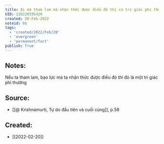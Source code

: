 ```yaml
---
title: Ai mà tham lam mà nhận thức được điều đó thì có tri giác phi thường
UID: 220220195424
created: 20-Feb-2022
noteid: 66
tags:
  - 'created/2022/Feb/20'
  - 'evergreen'
  - 'permanent/fact'
publish: True
---
```

## Notes:
Nếu ta tham lam, bạo lực mà ta nhận thức được điều đó thì đó là một tri giác phi thường

## Source:
- [[@ Krishnamurti, Tự do đầu tiên và cuối cùng]], p.58




## Created:
- [[2022-02-20]]
